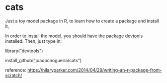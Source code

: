 # cats

Just a toy model package in R, to learn how to create a package and install it,

In order to install the model, you should have the package devtools installed. Then, just type in:

library("devtools")

install_github("joaopcnogueira/cats")

reference: https://hilaryparker.com/2014/04/29/writing-an-r-package-from-scratch/
